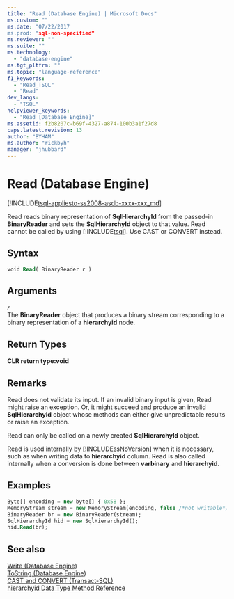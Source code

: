 ```yaml
---
title: "Read (Database Engine) | Microsoft Docs"
ms.custom: ""
ms.date: "07/22/2017
ms.prod: "sql-non-specified"
ms.reviewer: ""
ms.suite: ""
ms.technology: 
  - "database-engine"
ms.tgt_pltfrm: ""
ms.topic: "language-reference"
f1_keywords: 
  - "Read_TSQL"
  - "Read"
dev_langs: 
  - "TSQL"
helpviewer_keywords: 
  - "Read [Database Engine]"
ms.assetid: f2b8207c-b69f-4327-a874-100b3a1f27d8
caps.latest.revision: 13
author: "BYHAM"
ms.author: "rickbyh"
manager: "jhubbard"
---
```

# Read (Database Engine)
[!INCLUDE[tsql-appliesto-ss2008-asdb-xxxx-xxx_md](../../includes/tsql-appliesto-ss2008-asdb-xxxx-xxx-md.md)]

Read reads binary representation of **SqlHierarchyId** from the passed-in **BinaryReader** and sets the **SqlHierarchyId** object to that value. Read cannot be called by using [!INCLUDE[tsql](../../includes/tsql-md.md)]. Use CAST or CONVERT instead.
  
## Syntax  
  
```sql
void Read( BinaryReader r )   
```  
  
## Arguments  
*r*  
The **BinaryReader** object that produces a binary stream corresponding to a binary representation of a **hierarchyid** node.
  
## Return Types  
**CLR return type:void**
  
## Remarks  
Read does not validate its input. If an invalid binary input is given, Read might raise an exception. Or, it might succeed and produce an invalid **SqlHierarchyId** object whose methods can either give unpredictable results or raise an exception.
  
Read can only be called on a newly created **SqlHierarchyId** object.
  
Read is used internally by [!INCLUDE[ssNoVersion](../../includes/ssnoversion-md.md)] when it is necessary, such as when writing data to **hierarchyid** column. Read is also called internally when a conversion is done between **varbinary** and **hierarchyid**.
  
## Examples  
  
```sql
Byte[] encoding = new byte[] { 0x58 };  
MemoryStream stream = new MemoryStream(encoding, false /*not writable*/);  
BinaryReader br = new BinaryReader(stream);  
SqlHierarchyId hid = new SqlHierarchyId();  
hid.Read(br);   
```  
  
## See also
[Write &#40;Database Engine&#41;](../../t-sql/data-types/write-database-engine.md)  
[ToString &#40;Database Engine&#41;](../../t-sql/data-types/tostring-database-engine.md)  
[CAST and CONVERT &#40;Transact-SQL&#41;](../../t-sql/functions/cast-and-convert-transact-sql.md)  
[hierarchyid Data Type Method Reference](http://msdn.microsoft.com/library/01a050f5-7580-4d5f-807c-7f11423cbb06)
  
  

